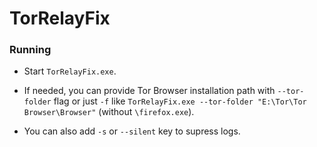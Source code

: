 # TorRelayFix

### Running

 - Start `TorRelayFix.exe`.
 - If needed, you can provide Tor Browser installation path with `--tor-folder` flag or just `-f` like `TorRelayFix.exe --tor-folder "E:\Tor\Tor Browser\Browser"` (without `\firefox.exe`). 

 - You can also add `-s` or `--silent` key to supress logs.
